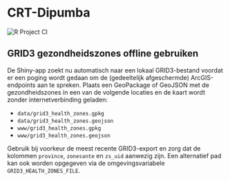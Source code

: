# CRT-Dipumba
![R Project CI](https://github.com/nickvanreet/CRT-Dipumba/actions/workflows/ci.yml/badge.svg)

## GRID3 gezondheidszones offline gebruiken

De Shiny-app zoekt nu automatisch naar een lokaal GRID3-bestand voordat er een poging
wordt gedaan om de (gedeeltelijk afgeschermde) ArcGIS-endpoints aan te spreken. Plaats
een GeoPackage of GeoJSON met de gezondheidszones in een van de volgende locaties en
de kaart wordt zonder internetverbinding geladen:

- `data/grid3_health_zones.gpkg`
- `data/grid3_health_zones.geojson`
- `www/grid3_health_zones.gpkg`
- `www/grid3_health_zones.geojson`

Gebruik bij voorkeur de meest recente GRID3-export en zorg dat de kolommen
`province`, `zonesante` en `zs_uid` aanwezig zijn. Een alternatief pad kan ook worden
opgegeven via de omgevingsvariabele `GRID3_HEALTH_ZONES_FILE`.

